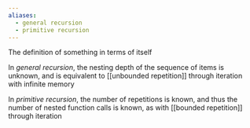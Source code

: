 ```yaml
---
aliases:
  - general recursion
  - primitive recursion
---
```


The definition of something in terms of itself

In *general recursion*, the nesting depth of the sequence of items is unknown, and is equivalent to [[unbounded repetition]] through iteration with infinite memory

In *primitive recursion*, the number of repetitions is known, and thus the number of nested function calls is known, as with [[bounded repetition]] through iteration
